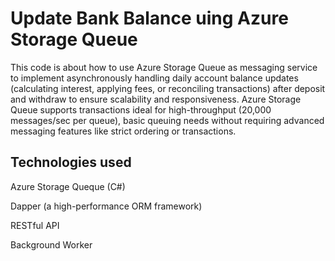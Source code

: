 # Update Bank Balance uing Azure Storage Queue
This code is about how to use Azure Storage Queue as messaging service to implement asynchronously handling daily account balance updates (calculating interest, applying fees, or reconciling transactions) after deposit and withdraw to ensure scalability and responsiveness. Azure Storage Queue supports transactions ideal for high-throughput (20,000 messages/sec per queue), basic queuing needs without requiring advanced messaging features like strict ordering or transactions.

## Technologies used
Azure Storage Queque (C#)

Dapper (a high-performance ORM framework)

RESTful API

Background Worker
